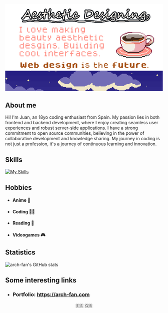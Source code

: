 ![Profile](./resources/ghreadme.png)

## About me

Hi! I'm Juan, an 18yo coding enthusiast from Spain. My passion lies in both frontend and backend development, where I enjoy creating seamless user experiences and robust server-side applications. I have a strong commitment to open source communities, believing in the power of collaborative development and knowledge sharing. My journey in coding is not just a profession, it's a journey of continuous learning and innovation.

## Skills

[![My Skills](https://skillicons.dev/icons?i=js,ts,html,css,astro,nextjs,react,svelte,tailwind,docker,express,nodejs,py,mongodb,rust,linux,git,github,githubactions,vercel,bots,discord,ps,ae&perline=14)](https://skillicons.dev)

## Hobbies

- #### **Anime** 🍙
- #### **Coding** 🧑‍💻
- #### **Reading** 📖
- #### **Videogames** 🎮

## Statistics

![arch-fan's GitHub stats](https://github-readme-stats.vercel.app/api?username=arch-fan&show_icons=true&theme=radical)

## Some interesting links

- ### **Portfolio**: https://arch-fan.com

<p align="center">
    🇪🇸 🇬🇧
</p>
